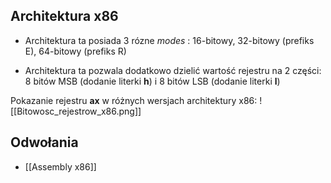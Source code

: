 ## Architektura x86
- Architektura ta posiada 3 rózne *modes* : 16-bitowy, 32-bitowy (prefiks E), 
64-bitowy (prefiks R)

- Architektura ta pozwala dodatkowo dzielić wartość rejestru na 2 części: 
  8 bitów MSB (dodanie literki **h**) i 8 bitów LSB (dodanie literki **l**)

Pokazanie rejestru **ax** w różnych wersjach architektury x86:
![[Bitowosc_rejestrow_x86.png]]




## Odwołania
- [[Assembly x86]]
